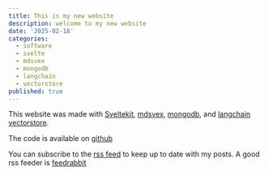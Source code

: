 ```yaml
---
title: This is my new website
description: welcome to my new website
date: '2025-02-18'
categories:
  - software
  - svelte
  - mdsvex
  - mongodb
  - langchain
  - vectorstore
published: true
---
```


This website was made with [Sveltekit](https://svelte.dev/docs/kit/introduction), [mdsvex](https://mdsvex.pngwn.io/), [mongodb](https://www.mongodb.com/docs/), and [langchain vectorstore](https://js.langchain.com/docs/integrations/vectorstores/mongodb_atlas/).

The code is available on [github](https://github.com/wsoule/new-personal)

You can subscribe to the [rss feed](/rss.xml) to keep up to date with my posts.
A good rss feeder is [feedrabbit](https://feedrabbit.com/)
